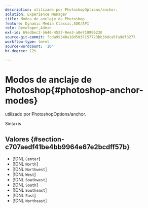 ```yaml
---
description: utilizado por PhotoshopOptions/anchor.
solution: Experience Manager
title: Modos de anclaje de Photoshop
feature: Dynamic Media Classic,SDK/API
role: Developer,Admin
exl-id: 69edbec2-b646-4527-9ee3-a0e710996230
source-git-commit: fcda99340a18d5037157723bb3bdca5fa9df3277
workflow-type: tm+mt
source-wordcount: '16'
ht-degree: 12%

---
```


# Modos de anclaje de Photoshop{#photoshop-anchor-modes}

utilizado por PhotoshopOptions/anchor.

Sintaxis

## Valores {#section-c707aedf41be4bb9964e67e2bcdff57b}

* [!DNL `Center`]
* [!DNL `North`]
* [!DNL `Northwest`]
* [!DNL `West`]
* [!DNL `Southwest`]
* [!DNL `South`]
* [!DNL `Southeast`]
* [!DNL `East`]
* [!DNL `Northeast`]
